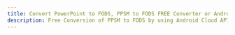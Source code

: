 ---title: Convert PowerPoint to FODS, PPSM to FODS FREE Converter or Android SDKdescription: Free Conversion of PPSM to FODS by using Android Cloud APIs & SDKs. Also Create, Edit & Render Microsoft Word & OpenOffice documents in the Cloud.---